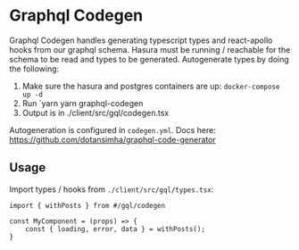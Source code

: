 # Graphql Codegen

Graphql Codegen handles generating typescript types and react-apollo hooks from our graphql schema. Hasura must be running / reachable for the schema to be read and types to be generated. Autogenerate types by doing the following:

1. Make sure the hasura and postgres containers are up: `docker-compose up -d`
2. Run `yarn yarn graphql-codegen
3. Output is in ./client/src/gql/codegen.tsx

Autogeneration is configured in `codegen.yml`. Docs here: https://github.com/dotansimha/graphql-code-generator

## Usage

Import types / hooks from `./client/src/gql/types.tsx`:

```
import { withPosts } from #/gql/codegen

const MyComponent = (props) => {
    const { loading, error, data } = withPosts();
}

```
